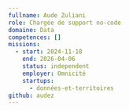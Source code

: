 ```yaml
---
fullname: Aude Zuliani
role: Chargée de support no-code
domaine: Data
competences: []
missions:
  - start: 2024-11-18
    end: 2026-04-06
    status: independent
    employer: Omnicité
    startups:
      - données-et-territoires
github: audez
---
```

